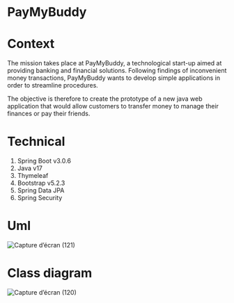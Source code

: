 # PayMyBuddy

# Context
The mission takes place at PayMyBuddy, a technological start-up aimed at providing banking and financial solutions. Following findings of inconvenient money transactions, PayMyBuddy wants to develop simple applications in order to streamline procedures.

The objective is therefore to create the prototype of a new java web application that would allow customers to transfer money to manage their finances or pay their friends.

# Technical
1. Spring Boot v3.0.6
2. Java v17
3. Thymeleaf
4. Bootstrap v5.2.3
5. Spring Data JPA
6. Spring Security

# Uml

![Capture d’écran (121)](https://github.com/ChrisBecquey/payMyBuddy_OC/assets/85166333/23c3bb98-7495-4fb7-861f-77072bc8f52d)

# Class diagram

![Capture d’écran (120)](https://github.com/ChrisBecquey/payMyBuddy_OC/assets/85166333/7b0dfd21-7e57-4015-a1f6-077092c4de84)
